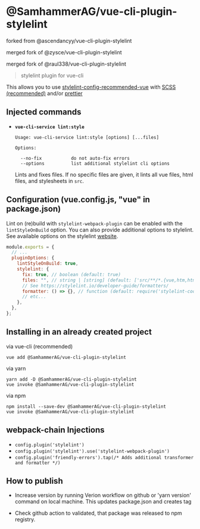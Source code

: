 # @SamhammerAG/vue-cli-plugin-stylelint
forked from @ascendancyy/vue-cli-plugin-stylelint

merged fork of @zysce/vue-cli-plugin-stylelint

merged fork of @raul338/vue-cli-plugin-stylelint


> stylelint plugin for vue-cli

This allows you to use [stylelint-config-recommended-vue](https://github.com/ota-meshi/stylelint-config-recommended-vue)
with [SCSS (recommended)](stylelint-config-recommended-scss) and/or [prettier](https://github.com/prettier/stylelint-prettier#recommended-configuration)

## Injected commands

- **`vue-cli-service lint:style`**

  ```
  Usage: vue-cli-service lint:style [options] [...files]

  Options:

    --no-fix           do not auto-fix errors
    --options          list additional stylelint cli options
  ```

  Lints and fixes files. If no specific files are given, it lints all vue files, html files, and stylesheets in `src`.

## Configuration (vue.config.js, "vue" in package.json)

Lint on (re)build with `stylelint-webpack-plugin` can be enabled with the `lintStyleOnBuild` option. You can also provide additional options to stylelint. See available options on the stylelint [website](https://stylelint.io/user-guide/node-api/#options).

```js
module.exports = {
  // ...
  pluginOptions: {
    lintStyleOnBuild: true,
    stylelint: {
      fix: true, // boolean (default: true)
      files: "", // string | [string] (default: ['src/**/*.{vue,htm,html,css,sss,less,scss}'])
      // See https://stylelint.io/developer-guide/formatters/
      formatter: () => {}, // function (default: require('stylelint-codeframe-formatter'))
      // etc...
    },
  },
};
```

## Installing in an already created project

via vue-cli (recommended)

```
vue add @SamhammerAG/vue-cli-plugin-stylelint
```

via yarn

```
yarn add -D @SamhammerAG/vue-cli-plugin-stylelint
vue invoke @SamhammerAG/vue-cli-plugin-stylelint
```

via npm

```
npm install --save-dev @SamhammerAG/vue-cli-plugin-stylelint
vue invoke @SamhammerAG/vue-cli-plugin-stylelint
```

## webpack-chain Injections

- `config.plugin('stylelint')`
- `config.plugin('stylelint').use('stylelint-webpack-plugin')`
- `config.plugin('friendly-errors').tap(/* Adds additional transformer and formatter */)`

## How to publish

* Increase version by running Verion workflow on github or 'yarn version' command on local machine. This updates package.json and creates tag
- Check github action to validated, that package was released to npm registry.
